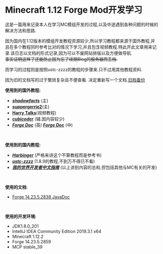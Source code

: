 # Minecraft 1.12 Forge Mod开发学习

这是一篇用来记录本人在学习MC模组开发的过程,以及中途遇到各种问题的时候的解决方法和思路.‌

因为国内在1.12版本的模组开发教程资源较少,所以学习教程都来源于国外教程,并且在多个教程同时参考比对的情况下学习,并且包含视频教程.特此开此文章用来记录.该日志以文档的形式记录,因为可以不废网站排版以及方便做导航.‌\
~~事实证明这样了还能防止因为忘了续期Blog的服务器而丢档.~~

而学习的过程则是按照ustc-zzzz的教程的步骤来.只不过用其他教程资料.‌

因为旧的文档写的过于繁琐复杂且不便查看.
决定重新写一个文档.[旧档备份](http://old.cmmmmmm.com)

**使用到的国外教程:**‌

* [_**shadowfacts**_](https://shadowfacts.net/tutorials/forge-modding-112/) (主)
* [**suppergerrie2**](https://suppergerrie2.com/category/forge-tutorial/forge-tutorial-1-12/page/2/)(主)
* [**Harry Talks**](https://www.youtube.com/watch?v=Hhzsc9R446A\&list=PLiDUvCGH5WEUEV9nc0Ll2pzUFmSFc21uR\&index=1)(视频教程)
* [_**cubicoder**_](https://cubicoder.github.io/tutorials/1-12-2/tutorials/) (辅.因内容较少)
* [_**Forge Doc**_](https://mcforge.readthedocs.io/en/latest/) (英) [_**Forge Doc**_](https://mcforge-cn.readthedocs.io/zh/latest/) (中)

‌

**使用到的国内教程:**‌

* [_**Harbinger**_](https://harbinger.covertdragon.team/) (严格来讲这个不算教程而是参考书)
* [_**ustc-zzzz**_](https://fmltutor.ustc-zzzz.net/1.1-%E9%85%8D%E7%BD%AE%E4%BD%A0%E7%9A%84%E5%B7%A5%E4%BD%9C%E7%8E%AF%E5%A2%83.html) (1.8.9的教程,不到万不得已不看)
* [_**我的世界开发者中文指南**_](https://github.com/Mouse0w0/MinecraftDeveloperGuide) (以上讲到内容的总和,但包括其他与MC有关的开发)

‌

**使用的文档**:‌

* [Forge 14.23.5.2838 JavaDoc](https://forge.galaxy.nctu.me/forge/javadoc/14.23.5.2838-stable\_39/overview-summary.html)

‌

**使用的开发环境:**‌

* JDK1.8.0\_201
* IntelliJ IDEA Community Edition 2019.3.1 x64
* Minecraft 1.12.2
* Forge 14.23.5.2859
* MCP stable\_39
